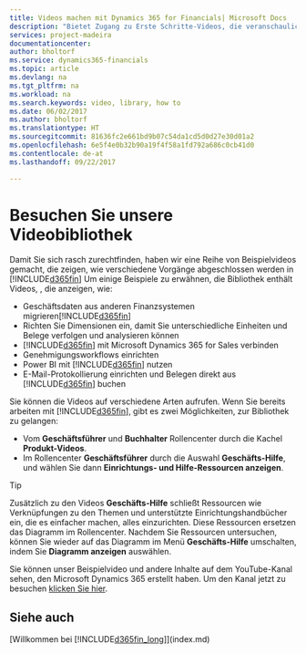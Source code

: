 ```yaml
---
title: Videos machen mit Dynamics 365 for Financials| Microsoft Docs
description: "Bietet Zugang zu Erste Schritte-Videos, die veranschaulichen, wie häufige Aufgaben ausgeführt werden."
services: project-madeira
documentationcenter: 
author: bholtorf
ms.service: dynamics365-financials
ms.topic: article
ms.devlang: na
ms.tgt_pltfrm: na
ms.workload: na
ms.search.keywords: video, library, how to
ms.date: 06/02/2017
ms.author: bholtorf
ms.translationtype: HT
ms.sourcegitcommit: 81636fc2e661bd9b07c54da1cd5d0d27e30d01a2
ms.openlocfilehash: 6e5f4e0b32b90a19f4f58a1fd792a686c0cb41d0
ms.contentlocale: de-at
ms.lasthandoff: 09/22/2017

---
```

# <a name="visit-our-video-library"></a>Besuchen Sie unsere Videobibliothek
Damit Sie sich rasch zurechtfinden, haben wir eine Reihe von Beispielvideos gemacht, die zeigen, wie verschiedene Vorgänge abgeschlossen werden in [!INCLUDE[d365fin](includes/d365fin_md.md)] Um einige Beispiele zu erwähnen, die Bibliothek enthält Videos, , die anzeigen, wie:  

* Geschäftsdaten aus anderen Finanzsystemen migrieren[!INCLUDE[d365fin](includes/d365fin_md.md)]  
* Richten Sie Dimensionen ein, damit Sie unterschiedliche Einheiten und Belege verfolgen und analysieren können
* [!INCLUDE[d365fin](includes/d365fin_md.md)] mit Microsoft Dynamics 365 for Sales verbinden
* Genehmigungsworkflows einrichten  
* Power BI mit  [!INCLUDE[d365fin](includes/d365fin_md.md)] nutzen  
* E-Mail-Protokollierung einrichten und Belegen direkt aus [!INCLUDE[d365fin](includes/d365fin_md.md)] buchen  

Sie können die Videos auf verschiedene Arten aufrufen. Wenn Sie bereits arbeiten mit [!INCLUDE[d365fin](includes/d365fin_md.md)], gibt es zwei Möglichkeiten, zur Bibliothek zu gelangen:

* Vom **Geschäftsführer** und **Buchhalter** Rollencenter durch die Kachel **Produkt-Videos**.  
* Im Rollencenter **Geschäftsführer** durch die Auswahl **Geschäfts-Hilfe**, und wählen Sie dann **Einrichtungs- und Hilfe-Ressourcen anzeigen**.  

> [!Tip]  
> Zusätzlich zu den Videos **Geschäfts-Hilfe** schließt Ressourcen wie Verknüpfungen zu den Themen und unterstützte Einrichtungshandbücher ein, die es einfacher machen, alles einzurichten. Diese Ressourcen ersetzen das Diagramm im Rollencenter. Nachdem Sie Ressourcen untersuchen, können Sie wieder auf das Diagramm im Menü **Geschäfts-Hilfe** umschalten, indem Sie **Diagramm anzeigen** auswählen.  
  
Sie können unser Beispielvideo und andere Inhalte auf dem YouTube-Kanal sehen, den Microsoft Dynamics 365 erstellt haben. Um den Kanal jetzt zu besuchen [klicken Sie hier](https://go.microsoft.com/fwlink/?linkid=851533).

## <a name="see-also"></a>Siehe auch
[Willkommen bei [!INCLUDE[d365fin_long](includes/d365fin_long_md.md)]](index.md)

